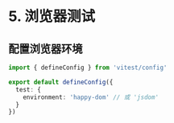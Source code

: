 # 5. 浏览器测试

## 配置浏览器环境

```typescript
import { defineConfig } from 'vitest/config'

export default defineConfig({
  test: {
    environment: 'happy-dom' // 或 'jsdom'
  }
})
```
